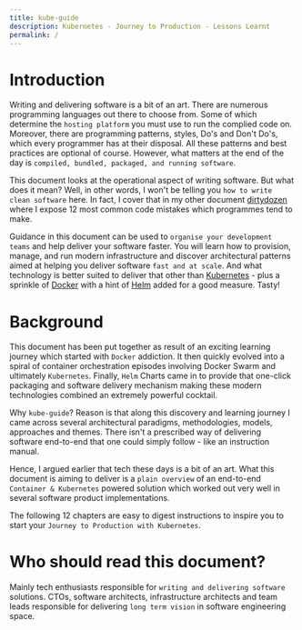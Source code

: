 ```yaml
---
title: kube-guide
description: Kubernetes - Journey to Production - Lessons Learnt
permalink: /
---
```


# Introduction

Writing and delivering software is a bit of an art. There are numerous programming languages out there to choose from. Some of which determine the `hosting platform` you must use to run the complied code on. Moreover, there are programming patterns, styles, Do's and Don't Do's, which every programmer has at their disposal. All these patterns and best practices are optional of course. However, what matters at the end of the day is `compiled, bundled, packaged, and running software`.

This document looks at the operational aspect of writing software. But what does it mean? Well, in other words, I won't be telling you `how to write clean software` here. In fact, I cover that in my other document [dirtydozen](https://qbituniverse.github.io/dirtydozen) where I expose 12 most common code mistakes which programmes tend to make.

Guidance in this document can be used to `organise your development teams` and help deliver your software faster. You will learn how to provision, manage, and run modern infrastructure and discover architectural patterns aimed at helping you deliver software `fast and at scale`. And what technology is better suited to deliver that other than [Kubernetes](https://kubernetes.io/) - plus a sprinkle of [Docker](https://www.docker.com/) with a hint of [Helm](https://helm.sh/) added for a good measure. Tasty!

# Background

This document has been put together as result of an exciting learning journey which started with `Docker` addiction. It then quickly evolved into a spiral of container orchestration episodes involving Docker Swarm and ultimately `Kubernetes`. Finally, `Helm` Charts came in to provide that one-click packaging and software delivery mechanism making these modern technologies combined an extremely powerful cocktail.

Why `kube-guide`? Reason is that along this discovery and learning journey I came across several architectural paradigms, methodologies, models, approaches and themes. There isn't a prescribed way of delivering software end-to-end that one could simply follow - like an instruction manual.

Hence, I argued earlier that tech these days is a bit of an art. What this document is aiming to deliver is a `plain overview` of an end-to-end `Container & Kubernetes` powered solution which worked out very well in several software product implementations.

The following 12 chapters are easy to digest instructions to inspire you to start your `Journey to Production with Kubernetes`.

# Who should read this document?

Mainly tech enthusiasts responsible for `writing and delivering software` solutions. CTOs, software architects, infrastructure architects and team leads responsible for delivering `long term vision` in software engineering space.